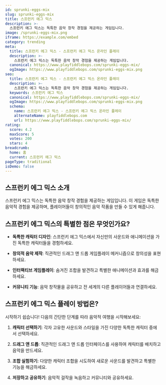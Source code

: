 ```yaml
---
id: sprunki-eggs-mix
slug: sprunki-eggs-mix
title: 스프런키 에그 믹스
description: >-
  스프런키 에그 믹스는 독특한 음악 창작 경험을 제공하는 게임입니다.
image: /sprunki-eggs-mix.png
iframe: https://example.com/embed
category: trending
meta:
  title: 스프런키 에그 믹스 - 스프런키 에그 믹스 온라인 플레이
  description: >-
    스프런키 에그 믹스는 독특한 음악 창작 경험을 제공하는 게임입니다.
  canonical: https://www.playfiddlebops.com/sprunki-eggs-mix/
  ogImage: https://www.playfiddlebops.com/sprunki-eggs-mix.png
seo:
  title: 스프런키 에그 믹스 - 스프런키 에그 믹스 온라인 플레이
  description: >-
    스프런키 에그 믹스는 독특한 음악 창작 경험을 제공하는 게임입니다.
  keywords: 스프런키 에그 믹스
  canonical: https://www.playfiddlebops.com/sprunki-eggs-mix/
  ogImage: https://www.playfiddlebops.com/sprunki-eggs-mix.png
  schema:
    name: 스프런키 에그 믹스 - 스프런키 에그 믹스 온라인 플레이
    alternateName: playfiddlebops.com
    url: https://www.playfiddlebops.com/sprunki-eggs-mix/
rating:
  score: 4.2
  maxScore: 5
  votes: 200
  stars: 4
breadcrumb:
  home: 홈
  current: 스프런키 에그 믹스
pageType: traditional
isDemo: false
---
```


## 스프런키 에그 믹스 소개

스프런키 에그 믹스는 독특한 음악 창작 경험을 제공하는 게임입니다. 이 게임은 독특한 음악적 경험을 제공하며, 플레이어들이 창의적인 음악 작품을 만들 수 있게 해줍니다.

## 스프런키 에그 믹스의 특별한 점은 무엇인가요?

- **독특한 캐릭터 디자인**: 스프런키 에그 믹스에서 자신만의 사운드와 애니메이션을 가진 독특한 캐릭터들을 경험하세요.

- **창의적 음악 제작**: 직관적인 드래그 앤 드롭 게임플레이 메커니즘으로 창의성을 표현하세요.

- **인터랙티브 게임플레이**: 숨겨진 조합을 발견하고 특별한 애니메이션과 효과를 해금하세요.

- **커뮤니티 기능**: 음악 창작물을 공유하고 전 세계의 다른 플레이어들과 연결하세요.

## 스프런키 에그 믹스 플레이 방법은?

시작하기 쉽습니다! 다음의 간단한 단계를 따라 음악적 여행을 시작해보세요:

1. **캐릭터 선택하기**: 각자 고유한 사운드와 스타일을 가진 다양한 독특한 캐릭터 중에서 선택하세요.

1. **드래그 앤 드롭**: 직관적인 드래그 앤 드롭 인터페이스를 사용하여 캐릭터를 배치하고 음악을 만드세요.

1. **조합 실험하기**: 다양한 캐릭터 조합을 시도하여 새로운 사운드를 발견하고 특별한 기능을 해금하세요.

1. **저장하고 공유하기**: 음악적 걸작을 녹음하고 커뮤니티와 공유하세요.
